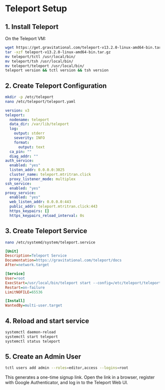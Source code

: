 # Teleport Setup

## 1. Install Teleport

On the Teleport VM:

```bash
wget https://get.gravitational.com/teleport-v13.2.0-linux-amd64-bin.tar.gz
tar -xzf teleport-v13.2.0-linux-amd64-bin.tar.gz
mv teleport/tctl /usr/local/bin/
mv teleport/tsh /usr/local/bin/
mv teleport/teleport /usr/local/bin/
teleport version && tctl version && tsh version
```

## 2. Create Teleport Configuration

```bash
mkdir -p /etc/teleport
nano /etc/teleport/teleport.yaml
```

```yaml
version: v3
teleport:
  nodename: teleport
  data_dir: /var/lib/teleport
  log:
    output: stderr
    severity: INFO
    format:
      output: text
  ca_pin: ""
  diag_addr: ""
auth_service:
  enabled: "yes"
  listen_addr: 0.0.0.0:3025
  cluster_name: teleport.mtritran.click
  proxy_listener_mode: multiplex
ssh_service:
  enabled: "yes"
proxy_service:
  enabled: "yes"
  web_listen_addr: 0.0.0.0:443
  public_addr: teleport.mtritran.click:443
  https_keypairs: []
  https_keypairs_reload_interval: 0s
```

## 3. Create Teleport Service

```bash
nano /etc/systemd/system/teleport.service
```

```ini
[Unit]
Description=Teleport Service
Documentation=https://gravitational.com/teleport/docs
After=network.target

[Service]
User=root
ExecStart=/usr/local/bin/teleport start --config=/etc/teleport/teleport.yaml
Restart=on-failure
LimitNOFILE=65536

[Install]
WantedBy=multi-user.target
```

## 4. Reload and start service

```bash
systemctl daemon-reload
systemctl start teleport
systemctl status teleport
```

## 5. Create an Admin User

```bash
tctl users add admin --roles=editor,access --logins=root
```

This generates a one-time signup link. Open the link in a browser, register with Google Authenticator, and log in to the Teleport Web UI.